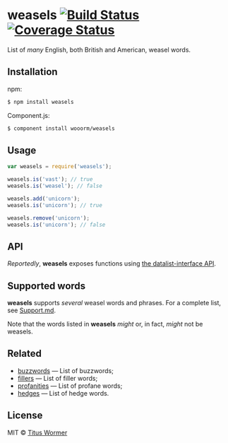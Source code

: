 # weasels [![Build Status](https://img.shields.io/travis/wooorm/weasels.svg?style=flat)](https://travis-ci.org/wooorm/weasels) [![Coverage Status](https://img.shields.io/coveralls/wooorm/weasels.svg?style=flat)](https://coveralls.io/r/wooorm/weasels?branch=master)

List of _many_ English, both British and American, weasel words.

## Installation

npm:
```sh
$ npm install weasels
```

Component.js:
```sh
$ component install wooorm/weasels
```

## Usage

```js
var weasels = require('weasels');

weasels.is('vast'); // true
weasels.is('weasel'); // false

weasels.add('unicorn');
weasels.is('unicorn'); // true

weasels.remove('unicorn');
weasels.is('unicorn'); // false
```

## API

_Reportedly_, **weasels** exposes functions using [the datalist-interface API](https://github.com/wooorm/datalist-interface#api).

## Supported words

**weasels** supports _several_ weasel words and phrases. For a complete list, see [Support.md](Support.md).

Note that the words listed in **weasels** _might_ or, in fact, _might_ not be weasels.

## Related

- [buzzwords](https://github.com/wooorm/buzzwords) — List of buzzwords;
- [fillers](https://github.com/wooorm/fillers) — List of filler words;
- [profanities](https://github.com/wooorm/profanities) — List of profane words;
- [hedges](https://github.com/wooorm/hedges) — List of hedge words.

## License

MIT © [Titus Wormer](http://wooorm.com)
